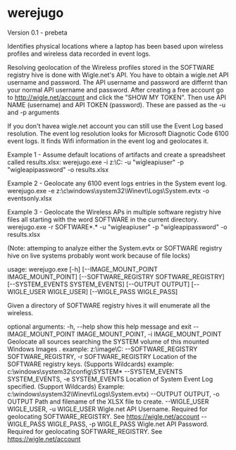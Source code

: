 # werejugo

Version 0.1 - prebeta

Identifies physical locations where a laptop has been based upon wireless profiles and wireless data recorded in event logs.

Resolving geolocation of the Wireless profiles stored in the SOFTWARE registry hive is done with Wigle.net's API.  You have to obtain a wigle.net API username and password.   The API username and password are differnt than your normal API username and password.   After creating a free account go to http://wigle.net/account and click the "SHOW MY TOKEN".  Then use API NAME (username) and API TOKEN (password).  These are passed as the -u and -p arguments

If you don't havea wigle.net account you can still use the Event Log based resolution.  The event log resolution looks for Microsoft Diagnotic Code 6100 event logs.  It finds Wifi information in the event log and geolocates it.


Example 1 - Assume default locations of artifacts and create a spreadsheet called results.xlsx: 
werejugo.exe -i z:\C: -u "wigleapiuser" -p "wigleapipassword" -o results.xlsx

Example 2 - Geolocate any 6100 event logs entries in the System event log.
werejugo.exe -e z:\c\windows\system32\Winevt\Logs\System.evtx -o eventsonly.xlsx

Example 3 - Geolocate the Wireless APs in multiple software registry hive files all starting with the word SOFTWARE in the current directory.
werejugo.exe -r SOFTWARE*.* -u "wigleapiuser" -p "wigleapipassword" -o results.xlsx

(Note: attemping to analyze either the System.evtx or SOFTWARE registry hive on live systems probably wont work because of file locks)


usage: werejugo.exe [-h] [--IMAGE_MOUNT_POINT IMAGE_MOUNT_POINT]
                    [--SOFTWARE_REGISTRY SOFTWARE_REGISTRY]
                    [--SYSTEM_EVENTS SYSTEM_EVENTS] [--OUTPUT OUTPUT]
                    [--WIGLE_USER WIGLE_USER] [--WIGLE_PASS WIGLE_PASS]

Given a directory of SOFTWARE registry hives it will enumerate all the
wireless.

optional arguments:
  -h, --help            show this help message and exit
  --IMAGE_MOUNT_POINT IMAGE_MOUNT_POINT, -i IMAGE_MOUNT_POINT
                        Geolocate all sources searching the SYSTEM volume of
                        this mounted Windows Images . example: z:\image\C:
  --SOFTWARE_REGISTRY SOFTWARE_REGISTRY, -r SOFTWARE_REGISTRY
                        Location of the SOFTWARE registry keys. (Supports
                        Wildcards) example: c:\windows\system32\config\SYSTEM*
  --SYSTEM_EVENTS SYSTEM_EVENTS, -e SYSTEM_EVENTS
                        Location of System Event Log specified. (Support
                        Wildcards) Example:
                        c:\windows\system32\Winevt\Logs\System.evtx)
  --OUTPUT OUTPUT, -o OUTPUT
                        Path and filename of the XLSX file to create.
  --WIGLE_USER WIGLE_USER, -u WIGLE_USER
                        Wigle.net API Username. Required for geolocating
                        SOFTWARE_REGISTRY. See https://wigle.net/account
  --WIGLE_PASS WIGLE_PASS, -p WIGLE_PASS
                        Wigle.net API Password. Required for geolocating
                        SOFTWARE_REGISTRY. See https://wigle.net/account

